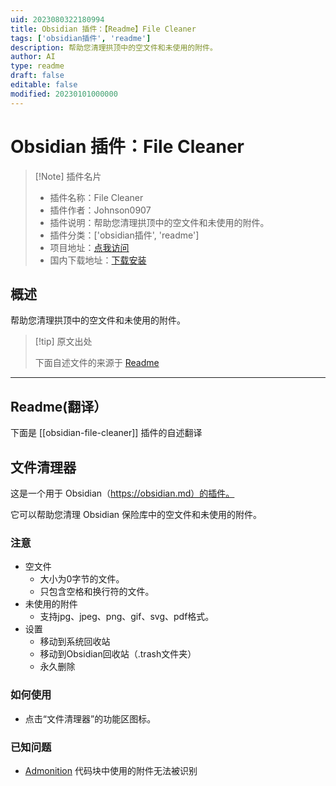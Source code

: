 ```yaml
---
uid: 2023080322180994
title: Obsidian 插件：【Readme】File Cleaner
tags: ['obsidian插件', 'readme']
description: 帮助您清理拱顶中的空文件和未使用的附件。
author: AI
type: readme
draft: false
editable: false
modified: 20230101000000
---
```


# Obsidian 插件：File Cleaner

> [!Note] 插件名片
> - 插件名称：File Cleaner
> - 插件作者：Johnson0907
> - 插件说明：帮助您清理拱顶中的空文件和未使用的附件。
> - 插件分类：['obsidian插件', 'readme']
> - 项目地址：[点我访问](https://github.com/Johnson0907/obsidian-file-cleaner)
> - 国内下载地址：[下载安装](https://pkmer.cn/products/plugin/pluginMarket/?obsidian-file-cleaner)

## 概述

帮助您清理拱顶中的空文件和未使用的附件。



> [!tip] 原文出处
> 
>下面自述文件的来源于 [Readme](https://ghproxy.net/https://raw.githubusercontent.com/Johnson0907/obsidian-file-cleaner/master/README.md)
> 

---

## Readme(翻译）

下面是 [[obsidian-file-cleaner]] 插件的自述翻译


## 文件清理器

这是一个用于 Obsidian（https://obsidian.md）的插件。

它可以帮助您清理 Obsidian 保险库中的空文件和未使用的附件。

### 注意
-   空文件
    -   大小为0字节的文件。
    -   只包含空格和换行符的文件。
-   未使用的附件
    -   支持jpg、jpeg、png、gif、svg、pdf格式。
-   设置
    -   移动到系统回收站
    -   移动到Obsidian回收站（.trash文件夹）
    -   永久删除

### 如何使用

-   点击“文件清理器”的功能区图标。

### 已知问题

- [Admonition](https://github.com/valentine195/obsidian-admonition) 代码块中使用的附件无法被识别



